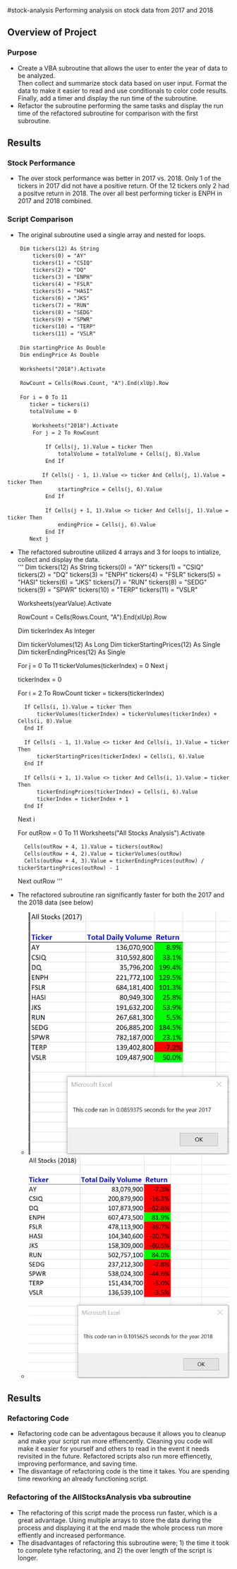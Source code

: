 #stock-analysis
Performing analysis on stock data from 2017 and 2018
## Overview of Project
### Purpose
- Create a VBA subroutine that allows the user to enter the year of data to be analyzed.  
Then collect and summarize stock data based on user input.  Format the data to make it easier to read and use 
conditionals to color code results. Finally, add a timer and display the run time of the subroutine. 
- Refactor the subroutine performing the same tasks and display the run time of the refactored subroutine for 
comparison with the first subroutine.
## Results
### Stock Performance
- The over stock performance was better in 2017 vs. 2018. Only 1 of the tickers in 2017 did not have a positive return.
Of the 12 tickers only 2 had a positve return in 2018.  The over all best performing ticker is ENPH in 2017 and 2018 combined. 
### Script Comparison
- The original subroutine used a single array and nested for loops.  
```
    Dim tickers(12) As String
        tickers(0) = "AY"
        tickers(1) = "CSIQ"
        tickers(2) = "DQ"
        tickers(3) = "ENPH"
        tickers(4) = "FSLR"
        tickers(5) = "HASI"
        tickers(6) = "JKS"
        tickers(7) = "RUN"
        tickers(8) = "SEDG"
        tickers(9) = "SPWR"
        tickers(10) = "TERP"
        tickers(11) = "VSLR"
        
    Dim startingPrice As Double
    Dim endingPrice As Double
    
    Worksheets("2018").Activate
    
    RowCount = Cells(Rows.Count, "A").End(xlUp).Row
    
    For i = 0 To 11
       ticker = tickers(i)
       totalVolume = 0
       
        Worksheets("2018").Activate
        For j = 2 To RowCount
        
            If Cells(j, 1).Value = ticker Then
                totalVolume = totalVolume + Cells(j, 8).Value
            End If

           If Cells(j - 1, 1).Value <> ticker And Cells(j, 1).Value = ticker Then
                startingPrice = Cells(j, 6).Value
            End If
            
            If Cells(j + 1, 1).Value <> ticker And Cells(j, 1).Value = ticker Then
                endingPrice = Cells(j, 6).Value
            End If
       Next j
```
- The refactored subroutine utilized 4 arrays and 3 for loops to intialize, collect and display the data.  
'''
    Dim tickers(12) As String
    tickers(0) = "AY"
    tickers(1) = "CSIQ"
    tickers(2) = "DQ"
    tickers(3) = "ENPH"
    tickers(4) = "FSLR"
    tickers(5) = "HASI"
    tickers(6) = "JKS"
    tickers(7) = "RUN"
    tickers(8) = "SEDG"
    tickers(9) = "SPWR"
    tickers(10) = "TERP"
    tickers(11) = "VSLR"
    
    Worksheets(yearValue).Activate
    
    RowCount = Cells(Rows.Count, "A").End(xlUp).Row
    
    Dim tickerIndex As Integer
    
    Dim tickerVolumes(12) As Long
    Dim tickerStartingPrices(12) As Single
    Dim tickerEndingPrices(12) As Single
    
    For j = 0 To 11
        tickerVolumes(tickerIndex) = 0
    Next j
    
    tickerIndex = 0
    
    For i = 2 To RowCount
        ticker = tickers(tickerIndex)
        
        If Cells(i, 1).Value = ticker Then
            tickerVolumes(tickerIndex) = tickerVolumes(tickerIndex) + Cells(i, 8).Value
        End If
        
        If Cells(i - 1, 1).Value <> ticker And Cells(i, 1).Value = ticker Then
            tickerStartingPrices(tickerIndex) = Cells(i, 6).Value
        End If
        
        If Cells(i + 1, 1).Value <> ticker And Cells(i, 1).Value = ticker Then
            tickerEndingPrices(tickerIndex) = Cells(i, 6).Value
            tickerIndex = tickerIndex + 1
        End If
        
    Next i

    For outRow = 0 To 11
        Worksheets("All Stocks Analysis").Activate
        
        Cells(outRow + 4, 1).Value = tickers(outRow)
        Cells(outRow + 4, 2).Value = tickerVolumes(outRow)
        Cells(outRow + 4, 3).Value = tickerEndingPrices(outRow) / tickerStartingPrices(outRow) - 1
        
    Next outRow
'''
- The refactored subroutine ran significantly faster for both the 2017 and the 2018 data (see below)
  - ![2017 Results and Run Time](https://github.com/jediracer/stock-analysis/blob/main/resources/VBA_Challenge_2017.png)
  - ![2018 Results and Run Time](https://github.com/jediracer/stock-analysis/blob/main/resources/VBA_Challenge_2018.png)
## Results
### Refactoring Code
- Refactoring code can be adventagous because it allows you to cleanup and make your script run more effiencently.  Cleaning you code
will make it easier for yourself and others to read in the event it needs revisited in the future.  Refactored scripts also run
more effiencetly, improving performance, and saving time.
- The disvantage of refactoring code is the time it takes.  You are spending time reworking an already functioning script.
### Refactoring of the AllStocksAnalysis vba subroutine
- The refactoring of this script made the process run faster, which is a great advantage. Using multiple arrays to store 
the data during the process and displaying it at the end made the whole process run more effiently and increased performance.
- The disadvantages of refactoring this subroutine were; 1) the time it took to complete tyhe refactoring, and 2) the over length
of the script is longer.